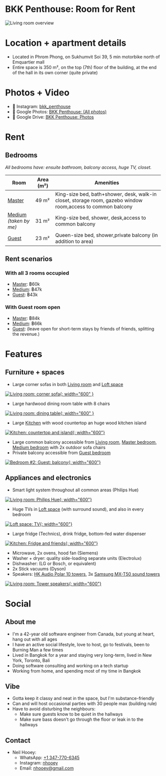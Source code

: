 # BKK Penthouse: Room for Rent
![Living room overview](https://lh3.googleusercontent.com/pw/AP1GczO6N9n8C3DYSZygTxSav6haghn1SQPnC7P5rL4_9EGNhG6AaIwYzyvwR7lC5yKeDmke977WW1VD-4YnV-36hqvCjDUZ6EM865Xo4bqe8cLVCG-I9KJlgrlL2eP1fo2ms5rchDbUZyhR4npYgSzl5zZ6=w1477-h1108-s-no-gm?authuser=0)

# Location + apartment details
- Located in Phrom Phong, on Sukhumvit Soi 39, 5 min motorbike north of Emquartier mall
- Entire space is 350 m², on the top (7th) floor of the building, at the end of the hall in its own corner (quite private)

# Photos + Video
- 📸 Instagram: [bkk_penthouse](https://www.instagram.com/bkk_penthouse/)
- 📸 Google Photos: [BKK Penthouse: (All photos)](https://photos.app.goo.gl/C82n7UjuN9sxvQyZA)
- 📂 Google Drive: [BKK Penthouse: Photos](https://drive.google.com/drive/u/0/folders/1wt5pnQ4m0LKfggki_CsH4ask41gAtYsG)

# Rent

## Bedrooms
*All bedrooms have: ensuite bathroom, balcony access, huge TV, closet.*

| **Room** | **Area (m²)** | **Amenities** |
|---|---|---|
| [Master](https://photos.app.goo.gl/pNwcUU9oLRV31wG8A) | 49 m² | King-size bed, bath+shower, desk, walk-in closet, storage room, gazebo window room,access to common balcony |
| [Medium](https://photos.app.goo.gl/XaZJognmgJsT129g6)<br/>*(taken by me)* | 31 m² | King-size bed, shower, desk,access to common balcony |
| [Guest](https://photos.app.goo.gl/VbMA9xzdvzuoxNn26) | 23 m² | Queen-size bed, shower,private balcony (in addition to area) |

## Rent scenarios

### With all 3 rooms occupied
- [Master](https://photos.app.goo.gl/pNwcUU9oLRV31wG8A): ฿60k
- [Medium](https://photos.app.goo.gl/XaZJognmgJsT129g6): ฿47k
- [Guest](https://photos.app.goo.gl/VbMA9xzdvzuoxNn26): ฿43k

### With Guest room open
- [Master](https://photos.app.goo.gl/pNwcUU9oLRV31wG8A): ฿84k
- [Medium](https://photos.app.goo.gl/XaZJognmgJsT129g6): ฿66k
- [Guest](https://photos.app.goo.gl/VbMA9xzdvzuoxNn26): (leave open for short-term stays by friends of friends, splitting the revenue.)

# Features

## Furniture + spaces
- Large corner sofas in both [Living room](https://photos.app.goo.gl/zgVKmMim5NV5Y2Vw6) and [Loft space](https://photos.app.goo.gl/QgdVP4injrn96ccY6)

[![Living room: corner sofa](https://lh3.googleusercontent.com/pw/AP1GczOLlabX0mjX5n4DESQ8jS6ExPTMiYG8lhTdY5xhf65ev4cqlEqLk8QSP0sqq3pyrORJkYfmgeeBH53TxhngseLZbTadGcVUMF2G5tvMat4GOqV1yr5k_UbTM-ZvnEbmdzKfDCqfVd3QuylyqLoRG4kZ=w1477-h1108-s-no-gm?authuser=0){: width="600" }](https://photos.app.goo.gl/qBpH5UHsPrzYrL1G9)

- Large hardwood dining room table with 8 chairs

[![Living room: dining table](https://lh3.googleusercontent.com/pw/AP1GczOoB5yihXkb4E6HmdwQwrVAec8nqFGIHo82JmkxnjaZstPuY89Idlq_jR1FGSlv50IKn9xFywM74WO1NIsTk7zYETuKsR_mR_l-V8ENvSpZvg_njFeLgCA72MrH-09IiE6vl7ZX9-qe0wd_K5Xp8hmY=w1280-h960-s-no-gm?authuser=0){: width="600" }](https://photos.app.goo.gl/qBpH5UHsPrzYrL1G9)

- Large [Kitchen](https://photos.app.goo.gl/Ke7M8NpdvKt5cEPq8) with wood countertop an huge wood kitchen island

[![Kitchen: countertop and island](https://lh3.googleusercontent.com/pw/AP1GczNt4WZo62JUl-Q_p3OL097IRP7HIVqibvsmg_UaEHedb11V_ELn9VWHH4ngJoe7Eqwe6IDFS7zgPs8JZ7clUq1d2UMJygjf6cg8xJUR1PyblifwiZyUr3qLPgOsdvssa4f0cm7EXCByb-3DbBa9sQjw=w1477-h1108-s-no-gm?authuser=0){: width="600"}](https://photos.app.goo.gl/UKBPZp39V787eaM96)

- Large common balcony accessible from [Living room](https://photos.app.goo.gl/zgVKmMim5NV5Y2Vw6), [Master bedroom](https://photos.app.goo.gl/pNwcUU9oLRV31wG8A), [Medium bedroom](https://photos.app.goo.gl/XaZJognmgJsT129g6) with 2x outdoor sofa chairs
- Private balcony accessible from [Guest bedroom](https://photos.app.goo.gl/VbMA9xzdvzuoxNn26)

[![Bedroom #2: Guest: balcony](https://lh3.googleusercontent.com/pw/AP1GczMK_nDVUUpac3y4a8FxgCzoeuEhIjKBbP9GkEuDJbWWmG-5DrwpOXbloT_dAk77aLQtLNKJt61VxOIP5-bhjeidhOSSUX23BKYReT_aEnNCuLRVCmjASFThYPh28jpo4QE-eLQunQsnVf7R8nYQezdt=w1477-h1108-s-no-gm?authuser=0){: width="600"}](https://photos.app.goo.gl/82qygAowrM3ys1fW6)

## Appliances and electronics
- Smart light system throughout all common areas (Philips Hue)

[![Living room: Philips Hue](https://lh3.googleusercontent.com/pw/AP1GczNlIh36pzR317q2uFnxy1QajtVTajH6-cJ-1YBSt9m1IYxkOq1qH-_aj_3yFU3b5QfNd0iyRF6Qtz8nxc8w08BkWWCLNE1o_WzRUAmr09_SDNfPdbPipjT4r6Yi0T0tochJODYomDZeZwt8uWEFBKnd=w2592-h1944-s-no-gm?authuser=0){: width="600"}](https://photos.app.goo.gl/DKPuPPZdyEtqWHYW9)

- Huge TVs in [Loft space](https://photos.app.goo.gl/QgdVP4injrn96ccY6) (with surround sound), and also in every bedroom

[![Loft space: TV](https://lh3.googleusercontent.com/pw/AP1GczMqXe6sBnrsrayrJFJ24IWJOSiUZKKSAvoloLyi-Xb7IdPvURXxRlplpOSpTvyhUkNbQSKydWTlg622VmwqlL45jwFHC8e2U35xSmiTyKqnNxYdB5R_i7uoJM7aOHDz1lqJ8Bbw8xxxKaa_O86UCo7b=w1280-h960-s-no-gm?authuser=0){: width="600"}](https://photos.app.goo.gl/6M4A9rssVSpSN567A)

- Large fridge (Technics), drink fridge, bottom-fed water dispenser

[![Kitchen: Fridge and friends](https://lh3.googleusercontent.com/pw/AP1GczMVbNruE_oX0ko0vH4_674QDh-nsMvbF0UZOFN7yZz5fsAI03KHLYw1kul4LNp6NqLiZ5O6x8gK-1cFAH9eFFo01lO7wEiylqCNEfuWV9ACvb6akGQcyN_WS7IZf4E8I0b7B2hvf2CTSiH6wJPb6VMw=w1458-h1944-s-no-gm?authuser=0){: width="600"}](https://photos.app.goo.gl/1qspMWKM2Tr3NhsPA)

- Microwave, 2x ovens, hood fan (Siemens)
- Washer + dryer: quality side-loading separate units (Electrolux)
- Dishwasher: (LG or Bosch, or equivalent)
- 2x Stick vacuums (Dyson)
- Speakers: [HK Audio Polar 10 towers](https://hkaudio.com/products/polar/#iLightbox[image_carousel_2]/0), 3x [Samsung MX-T50 sound towers](https://www.samsung.com/ph/audio-devices/sound-tower/500w-sound-tower-black-mx-t50-xp/)

[![Living room: Tower speakers](https://lh3.googleusercontent.com/pw/AP1GczMfELnVLvS_u4SoDz-xlkr5STbc1aci_FkOptmM1S9MzElSjWbOWeYJPrGYW48-aAHJr4lHAxaTWNIDml8jKF8gCVUykw7-mSK-Yih3F_gonwPMtzm9LA0Py21M4qjoj7SK6tL62CebaS-zYfvKjdnV=w2592-h1944-s-no-gm?authuser=0){: width="600"}](https://photos.app.goo.gl/LZt9aPufyvnkFgAR6)

# Social

## About me
- I'm a 42-year old software engineer from Canada, but young at heart, hang out with all ages
- I have an active social lifestyle, love to host, go to festivals, been to Burning Man a few times
- Lived in Bangkok for a year and staying very long-term, lived in New York, Toronto, Bali
- Doing software consulting and working on a tech startup
- Working from home, and spending most of my time in Bangkok

## Vibe
- Gotta keep it classy and neat in the space, but I'm substance-friendly
- Can and will host occasional parties with 30 people max (building rule)
- Have to avoid disturbing the neighbours:
  - Make sure guests know to be quiet in the hallways
  - Make sure bass doesn't go through the floor or leak in to the hallways

## Contact
- Neil Hooey:
  - WhatsApp: [+1 347-770-6345](https://wa.me/+13477706345)
  - Instagram: [nhooey](https://www.instagram.com/nhooey/)
  - Email: [nhooey@gmail.com](mailto:nhooey@gmail.com)
